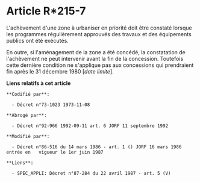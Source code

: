 # Article R*215-7

L'achèvement d'une zone à urbaniser en priorité doit être constaté lorsque les programmes régulièrement approuvés des travaux
et des équipements publics ont été exécutés.

En outre, si l'aménagement de la zone a été concédé, la constatation de l'achèvement ne peut intervenir avant la fin de la
concession. Toutefois cette dernière condition ne s'applique pas aux concessions qui prendraient fin après le 31 décembre
1980 [*date limite*].

**Liens relatifs à cet article**

	**Codifié par**:

	  - Décret n°73-1023 1973-11-08

	**Abrogé par**:

	  - Décret n°92-966 1992-09-11 art. 6 JORF 11 septembre 1992

	**Modifié par**:

	  - Décret n°86-516 du 14 mars 1986 - art. 1 () JORF 16 mars 1986 entrée en   vigueur le 1er juin 1987

	**Liens**:

	  - SPEC_APPLI: Décret n°87-284 du 22 avril 1987 - art. 5 (V)
